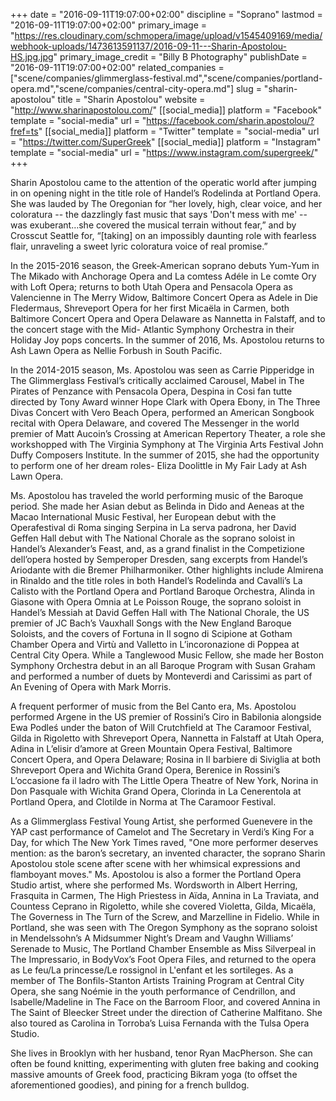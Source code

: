 +++
date = "2016-09-11T19:07:00+02:00"
discipline = "Soprano"
lastmod = "2016-09-11T19:07:00+02:00"
primary_image = "https://res.cloudinary.com/schmopera/image/upload/v1545409169/media/webhook-uploads/1473613591137/2016-09-11---Sharin-Apostolou-HS.jpg.jpg"
primary_image_credit = "Billy B Photography"
publishDate = "2016-09-11T19:07:00+02:00"
related_companies = ["scene/companies/glimmerglass-festival.md","scene/companies/portland-opera.md","scene/companies/central-city-opera.md"]
slug = "sharin-apostolou"
title = "Sharin Apostolou"
website = "http://www.sharinapostolou.com/"
[[social_media]]
platform = "Facebook"
template = "social-media"
url = "https://facebook.com/sharin.apostolou/?fref=ts"
[[social_media]]
platform = "Twitter"
template = "social-media"
url = "https://twitter.com/SuperGreek"
[[social_media]]
platform = "Instagram"
template = "social-media"
url = "https://www.instagram.com/supergreek/"
+++

Sharin Apostolou came to the attention of the operatic world after jumping in on opening night in the title role of Handel’s Rodelinda at Portland Opera. She was lauded by The Oregonian for “her lovely, high, clear voice, and her coloratura -- the dazzlingly fast music that says 'Don't mess with me' -- was exuberant…she covered the musical terrain without fear,” and by Crosscut Seattle for, “[taking] on an impossibly daunting role with fearless flair, unraveling a sweet lyric coloratura voice of real promise.”
 
In the 2015-2016 season, the Greek-American soprano debuts Yum-Yum in The Mikado with Anchorage Opera and La comtess Adéle in Le comte Ory with Loft Opera; returns to both Utah Opera and Pensacola Opera as Valencienne in The Merry Widow, Baltimore Concert Opera as Adele in Die Fledermaus, Shreveport Opera for her first Micaëla in Carmen, both Baltimore Concert Opera and Opera Delaware as Nannetta in Falstaff, and to the concert stage with the Mid- Atlantic Symphony Orchestra in their Holiday Joy pops concerts. In the summer of 2016, Ms. Apostolou returns to Ash Lawn Opera as Nellie Forbush in South Pacific.
 
In the 2014-2015 season, Ms. Apostolou was seen as Carrie Pipperidge in The Glimmerglass Festival’s critically acclaimed Carousel, Mabel in The Pirates of Penzance with Pensacola Opera, Despina in Cosi fan tutte directed by Tony Award winner Hope Clark with Opera Ebony, in The Three Divas Concert with Vero Beach Opera, performed an American Songbook recital with Opera Delaware, and covered The Messenger in the world premier of Matt Aucoin’s Crossing at American Repertory Theater, a role she workshopped with The Virginia Symphony at The Virginia Arts Festival John Duffy Composers Institute. In the summer of 2015, she had the opportunity to perform one of her dream roles- Eliza Doolittle in My Fair Lady at Ash Lawn Opera.
 
Ms. Apostolou has traveled the world performing music of the Baroque period. She made her Asian debut as Belinda in Dido and Aeneas at the Macao International Music Festival, her European debut with the Operafestival di Roma singing Serpina in La serva padrona, her David Geffen Hall debut with The National Chorale as the soprano soloist in Handel’s Alexander’s Feast, and, as a grand finalist in the Competizione dell’opera hosted by Semperoper Dresden, sang excerpts from Handel’s Ariodante with die Bremer Philharmoniker. Other highlights include Almirena in Rinaldo and the title roles in both Handel’s Rodelinda and Cavalli’s La Calisto with the Portland Opera and Portland Baroque Orchestra, Alinda in Giasone with Opera Omnia at Le Poisson Rouge, the soprano soloist in Handel’s Messiah at David Geffen Hall with The National Chorale, the US premier of JC Bach’s Vauxhall Songs with the New England Baroque Soloists, and the covers of Fortuna in Il sogno di Scipione at Gotham Chamber Opera and Virtù and Valletto in L’incoronazione di Poppea at Central City Opera. While a Tanglewood Music Fellow, she made her Boston Symphony Orchestra debut in an all Baroque Program with Susan Graham and performed a number of duets by Monteverdi and Carissimi as part of An Evening of Opera with Mark Morris.
 
A frequent performer of music from the Bel Canto era, Ms. Apostolou performed Argene in the US premier of Rossini’s Ciro in Babilonia alongside Ewa Podleś under the baton of Will Crutchfield at The Caramoor Festival, Gilda in Rigoletto with Shreveport Opera, Nannetta in Falstaff at Utah Opera, Adina in L’elisir d’amore at Green Mountain Opera Festival, Baltimore Concert Opera, and Opera Delaware; Rosina in Il barbiere di Siviglia at both Shreveport Opera and Wichita Grand Opera, Berenice in Rossini’s L’occasione fa il ladro with The Little Opera Theatre of New York, Norina in Don Pasquale with Wichita Grand Opera, Clorinda in La Cenerentola at Portland Opera, and Clotilde in Norma at The Caramoor Festival.
 
As a Glimmerglass Festival Young Artist, she performed Guenevere in the YAP cast performance of Camelot and The Secretary in Verdi’s King For a Day, for which The New York Times raved, "One more performer deserves mention: as the baron’s secretary, an invented character, the soprano Sharin Apostolou stole scene after scene with her whimsical expressions and flamboyant moves."
Ms. Apostolou is also a former the Portland Opera Studio artist, where she performed Ms. Wordsworth in Albert Herring, Frasquita in Carmen, The High Priestess in Aïda, Annina in La Traviata, and Countess Ceprano in Rigoletto, while she covered Violetta, Gilda, Micaëla, The Governess in The Turn of the Screw, and Marzelline in Fidelio. While in Portland, she was seen with The Oregon Symphony as the soprano soloist in Mendelssohn’s A Midsummer Night’s Dream and Vaughn Williams’ Serenade to Music, The Portland Chamber Ensemble as Miss Silverpeal in The Impressario, in BodyVox’s Foot Opera Files, and returned to the opera as Le feu/La princesse/Le rossignol in L'enfant et les sortileges.
As a member of The Bonfils-Stanton Artists Training Program at Central City Opera, she sang Noémie in the youth performance of Cendrillon, and Isabelle/Madeline in The Face on the Barroom Floor, and covered Annina in The Saint of Bleecker Street under the direction of Catherine Malfitano. She also toured as Carolina in Torroba’s Luisa Fernanda with the Tulsa Opera Studio.
 
She lives in Brooklyn with her husband, tenor Ryan MacPherson. She can often be found knitting, experimenting with gluten free baking and cooking massive amounts of Greek food, practicing Bikram yoga (to offset the aforementioned goodies), and pining for a french bulldog. 
